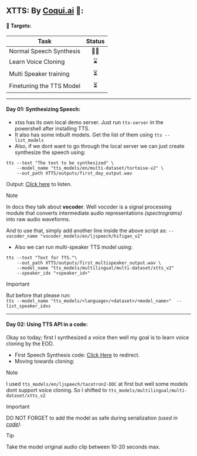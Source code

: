 ## XTTS: By [Coqui.ai](https://docs.coqui.ai/en/latest/models/xtts.html) 🐸:

#### 🎯 Targets:

| Task                  | Status   |
|-----------------------|:--------:|
| Normal Speech Synthesis | 🏊‍♂️ |
| Learn Voice Cloning     | ⌛ |
| Multi Speaker training  | ⏳ |
| Finetuning the TTS Model| ⏳ |

---
#### Day 01: **Synthesizing Speech**:

- xtss has its own local demo server. Just run `tts-server` in the powershell after installing TTS.
- It also has some inbuilt models. Get the list of them using `tts --list_models`
- Also, if we dont want to go through the local server we can just create synthesize the speech using:
```pwsh
tts --text "The text to be synthesized" \
    --model_name "tts_models/en/multi-dataset/tortoise-v2" \
    --out_path XTTS/outputs/first_day_output.wav
```

Output: [Click here](./outputs/first_day_output.wav) to listen.

> [!Note]
> In docs they talk about **vocoder**. 
> Well vocoder is a signal processing module that converts intermediate audio representations *(spectrograms)* into raw audio waveforms.
>
> And to use that, simply add another line inside the above script as:
> `--vocoder_name "vocoder_models/en/ljspeech/hifigan_v2"`

- Also we can run multi-speaker TTS model using:
```pwsh 
tts --text "Text for TTS."\
    --out_path XTTS/outputs/first_multispeaker_output.wav \
    --model_name "tts_models/multilingual/multi-dataset/xtts_v2"  
    --speaker_idx "<speaker_id>"
```

> [!Important]
> But before that please run: \
> `tts --model_name "tts_models/<language>/<dataset>/<model_name>"  --list_speaker_idxs` 

---
#### Day 02: **Using TTS API in a code**:

Okay so today; first I synthesized a voice then well my goal is to learn voice cloning by the EOD. 

- First Speech Synthesis code: [Click Here](./TTS_api_using_day_02.py) to redirect.
- Moving towards cloning: 

> [!Note]
> I used `tts_models/en/ljspeech/tacotron2-DDC` at first but well some models dont support voice cloning. So I shifted to `tts_models/multilingual/multi-dataset/xtts_v2`

> [!Important]
> DO NOT FORGET to add the model as safe during serialization *(used in [code](TTS_voice_cloning.py))*. 

> [!tip]
> Take the model original audio clip between 10-20 seconds max.

